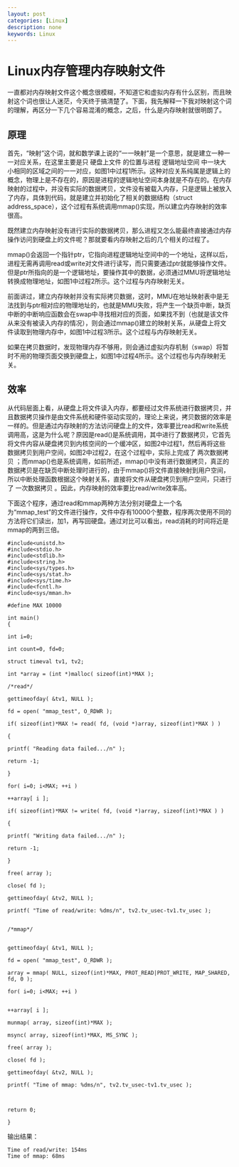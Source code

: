 ```yaml
---
layout: post
categories: [Linux]
description: none
keywords: Linux
---
```

# Linux内存管理内存映射文件
一直都对内存映射文件这个概念很模糊，不知道它和虚拟内存有什么区别，而且映射这个词也很让人迷茫，今天终于搞清楚了。下面，我先解释一下我对映射这个词的理解，再区分一下几个容易混淆的概念，之后，什么是内存映射就很明朗了。

## 原理
首先，“映射”这个词，就和数学课上说的“一一映射”是一个意思，就是建立一种一一对应关系，在这里主要是只 硬盘上文件 的位置与进程 逻辑地址空间 中一块大小相同的区域之间的一一对应，如图1中过程1所示。这种对应关系纯属是逻辑上的概念，物理上是不存在的，原因是进程的逻辑地址空间本身就是不存在的。在内存映射的过程中，并没有实际的数据拷贝，文件没有被载入内存，只是逻辑上被放入了内存，具体到代码，就是建立并初始化了相关的数据结构（struct address_space），这个过程有系统调用mmap()实现，所以建立内存映射的效率很高。

既然建立内存映射没有进行实际的数据拷贝，那么进程又怎么能最终直接通过内存操作访问到硬盘上的文件呢？那就要看内存映射之后的几个相关的过程了。

mmap()会返回一个指针ptr，它指向进程逻辑地址空间中的一个地址，这样以后，进程无需再调用read或write对文件进行读写，而只需要通过ptr就能够操作文件。但是ptr所指向的是一个逻辑地址，要操作其中的数据，必须通过MMU将逻辑地址转换成物理地址，如图1中过程2所示。这个过程与内存映射无关。

前面讲过，建立内存映射并没有实际拷贝数据，这时，MMU在地址映射表中是无法找到与ptr相对应的物理地址的，也就是MMU失败，将产生一个缺页中断，缺页中断的中断响应函数会在swap中寻找相对应的页面，如果找不到（也就是该文件从来没有被读入内存的情况），则会通过mmap()建立的映射关系，从硬盘上将文件读取到物理内存中，如图1中过程3所示。这个过程与内存映射无关。

如果在拷贝数据时，发现物理内存不够用，则会通过虚拟内存机制（swap）将暂时不用的物理页面交换到硬盘上，如图1中过程4所示。这个过程也与内存映射无关。

## 效率
从代码层面上看，从硬盘上将文件读入内存，都要经过文件系统进行数据拷贝，并且数据拷贝操作是由文件系统和硬件驱动实现的，理论上来说，拷贝数据的效率是一样的。但是通过内存映射的方法访问硬盘上的文件，效率要比read和write系统调用高，这是为什么呢？原因是read()是系统调用，其中进行了数据拷贝，它首先将文件内容从硬盘拷贝到内核空间的一个缓冲区，如图2中过程1，然后再将这些数据拷贝到用户空间，如图2中过程2，在这个过程中，实际上完成了 两次数据拷贝 ；而mmap()也是系统调用，如前所述，mmap()中没有进行数据拷贝，真正的数据拷贝是在缺页中断处理时进行的，由于mmap()将文件直接映射到用户空间，所以中断处理函数根据这个映射关系，直接将文件从硬盘拷贝到用户空间，只进行了 一次数据拷贝 。因此，内存映射的效率要比read/write效率高。

下面这个程序，通过read和mmap两种方法分别对硬盘上一个名为“mmap_test”的文件进行操作，文件中存有10000个整数，程序两次使用不同的方法将它们读出，加1，再写回硬盘。通过对比可以看出，read消耗的时间将近是mmap的两到三倍。
```
#include<unistd.h>
#include<stdio.h>
#include<stdlib.h>
#include<string.h>
#include<sys/types.h>
#include<sys/stat.h>
#include<sys/time.h>
#include<fcntl.h>
#include<sys/mman.h>

#define MAX 10000

int main()
{

int i=0;

int count=0, fd=0;

struct timeval tv1, tv2;

int *array = (int *)malloc( sizeof(int)*MAX );

/*read*/

gettimeofday( &tv1, NULL );

fd = open( "mmap_test", O_RDWR );

if( sizeof(int)*MAX != read( fd, (void *)array, sizeof(int)*MAX ) )

{

printf( "Reading data failed.../n" );

return -1;

}

for( i=0; i<MAX; ++i )

++array[ i ];

if( sizeof(int)*MAX != write( fd, (void *)array, sizeof(int)*MAX ) )

{

printf( "Writing data failed.../n" );

return -1;

}

free( array );

close( fd );

gettimeofday( &tv2, NULL );

printf( "Time of read/write: %dms/n", tv2.tv_usec-tv1.tv_usec );
 

/*mmap*/


gettimeofday( &tv1, NULL );

fd = open( "mmap_test", O_RDWR );

array = mmap( NULL, sizeof(int)*MAX, PROT_READ|PROT_WRITE, MAP_SHARED, fd, 0 );

for( i=0; i<MAX; ++i )


++array[ i ];

munmap( array, sizeof(int)*MAX );

msync( array, sizeof(int)*MAX, MS_SYNC );

free( array );

close( fd );

gettimeofday( &tv2, NULL );

printf( "Time of mmap: %dms/n", tv2.tv_usec-tv1.tv_usec );

 

return 0;

}
```
输出结果：
```
Time of read/write: 154ms
Time of mmap: 68ms
```





































